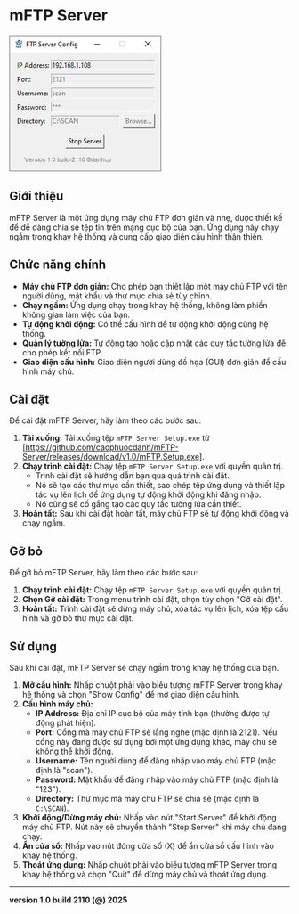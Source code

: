 # mFTP Server
![mFTP](app.png)
## Giới thiệu

mFTP Server là một ứng dụng máy chủ FTP đơn giản và nhẹ, được thiết kế để dễ dàng chia sẻ tệp tin trên mạng cục bộ của bạn. Ứng dụng này chạy ngầm trong khay hệ thống và cung cấp giao diện cấu hình thân thiện.

## Chức năng chính

-   **Máy chủ FTP đơn giản:** Cho phép bạn thiết lập một máy chủ FTP với tên người dùng, mật khẩu và thư mục chia sẻ tùy chỉnh.
-   **Chạy ngầm:** Ứng dụng chạy trong khay hệ thống, không làm phiền không gian làm việc của bạn.
-   **Tự động khởi động:** Có thể cấu hình để tự động khởi động cùng hệ thống.
-   **Quản lý tường lửa:** Tự động tạo hoặc cập nhật các quy tắc tường lửa để cho phép kết nối FTP.
-   **Giao diện cấu hình:** Giao diện người dùng đồ họa (GUI) đơn giản để cấu hình máy chủ.

## Cài đặt

Để cài đặt mFTP Server, hãy làm theo các bước sau:

1.  **Tải xuống:** Tải xuống tệp `mFTP Server Setup.exe` từ [https://github.com/caophuocdanh/mFTP-Server/releases/download/v1.0/mFTP.Setup.exe].
2.  **Chạy trình cài đặt:** Chạy tệp `mFTP Server Setup.exe` với quyền quản trị.
    *   Trình cài đặt sẽ hướng dẫn bạn qua quá trình cài đặt.
    *   Nó sẽ tạo các thư mục cần thiết, sao chép tệp ứng dụng và thiết lập tác vụ lên lịch để ứng dụng tự động khởi động khi đăng nhập.
    *   Nó cũng sẽ cố gắng tạo các quy tắc tường lửa cần thiết.
3.  **Hoàn tất:** Sau khi cài đặt hoàn tất, máy chủ FTP sẽ tự động khởi động và chạy ngầm.

## Gỡ bỏ

Để gỡ bỏ mFTP Server, hãy làm theo các bước sau:

1.  **Chạy trình cài đặt:** Chạy tệp `mFTP Server Setup.exe` với quyền quản trị.
2.  **Chọn Gỡ cài đặt:** Trong menu trình cài đặt, chọn tùy chọn "Gỡ cài đặt".
3.  **Hoàn tất:** Trình cài đặt sẽ dừng máy chủ, xóa tác vụ lên lịch, xóa tệp cấu hình và gỡ bỏ thư mục cài đặt.

## Sử dụng

Sau khi cài đặt, mFTP Server sẽ chạy ngầm trong khay hệ thống của bạn.

1.  **Mở cấu hình:** Nhấp chuột phải vào biểu tượng mFTP Server trong khay hệ thống và chọn "Show Config" để mở giao diện cấu hình.
2.  **Cấu hình máy chủ:**
    *   **IP Address:** Địa chỉ IP cục bộ của máy tính bạn (thường được tự động phát hiện).
    *   **Port:** Cổng mà máy chủ FTP sẽ lắng nghe (mặc định là 2121). Nếu cổng này đang được sử dụng bởi một ứng dụng khác, máy chủ sẽ không thể khởi động.
    *   **Username:** Tên người dùng để đăng nhập vào máy chủ FTP (mặc định là "scan").
    *   **Password:** Mật khẩu để đăng nhập vào máy chủ FTP (mặc định là "123").
    *   **Directory:** Thư mục mà máy chủ FTP sẽ chia sẻ (mặc định là `C:\SCAN`).
3.  **Khởi động/Dừng máy chủ:** Nhấp vào nút "Start Server" để khởi động máy chủ FTP. Nút này sẽ chuyển thành "Stop Server" khi máy chủ đang chạy.
4.  **Ẩn cửa sổ:** Nhấp vào nút đóng cửa sổ (X) để ẩn cửa sổ cấu hình vào khay hệ thống.
5.  **Thoát ứng dụng:** Nhấp chuột phải vào biểu tượng mFTP Server trong khay hệ thống và chọn "Quit" để dừng máy chủ và thoát ứng dụng.

---

**version 1.0 build 2110 (@) 2025**
